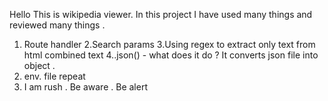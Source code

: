 Hello This is wikipedia viewer.
In this project I have used many things and reviewed many things .
1. Route handler
2.Search params 
3.Using regex to extract only text from html combined text 
4..json() - what does it do ? It converts json file into object .
5. env. file repeat 
6. I am rush . Be aware . Be alert
